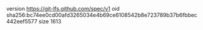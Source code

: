 version https://git-lfs.github.com/spec/v1
oid sha256:bc74ee0cd00afd3265034e4b69ce6108542b8e723789b37b6fbbec442eef5577
size 1613
